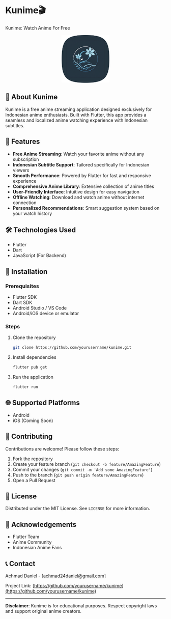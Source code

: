 # Kunime🎬

Kunime: Watch Anime For Free

<div align="center">
  <img src="/assets/images/ic_launcher.png" alt="Kunime Logo" width="150" height="150">
</div>

## 🌟 About Kunime

Kunime is a free anime streaming application designed exclusively for Indonesian anime enthusiasts. Built with Flutter, this app provides a seamless and localized anime watching experience with Indonesian subtitles.

## 🚀 Features

- **Free Anime Streaming**: Watch your favorite anime without any subscription
- **Indonesian Subtitle Support**: Tailored specifically for Indonesian viewers
- **Smooth Performance**: Powered by Flutter for fast and responsive experience
- **Comprehensive Anime Library**: Extensive collection of anime titles
- **User-Friendly Interface**: Intuitive design for easy navigation
- **Offline Watching**: Download and watch anime without internet connection
- **Personalized Recommendations**: Smart suggestion system based on your watch history

## 🛠 Technologies Used

- Flutter
- Dart
- JavaScript (For Backend)

## 🔧 Installation

### Prerequisites
- Flutter SDK
- Dart SDK
- Android Studio / VS Code
- Android/iOS device or emulator

### Steps
1. Clone the repository
   ```bash
   git clone https://github.com/yourusername/kunime.git
   ```

2. Install dependencies
   ```bash
   flutter pub get
   ```

3. Run the application
   ```bash
   flutter run
   ```

## 🌐 Supported Platforms
- Android
- iOS (Coming Soon)

## 🤝 Contributing

Contributions are welcome! Please follow these steps:

1. Fork the repository
2. Create your feature branch (`git checkout -b feature/AmazingFeature`)
3. Commit your changes (`git commit -m 'Add some AmazingFeature'`)
4. Push to the branch (`git push origin feature/AmazingFeature`)
5. Open a Pull Request

## 📄 License

Distributed under the MIT License. See `LICENSE` for more information.

## 🙌 Acknowledgements
- Flutter Team
- Anime Community
- Indonesian Anime Fans

## 📞 Contact

Achmad Daniel - [achmad24daniel@gmail.com]

Project Link: [https://github.com/yourusername/kunime](https://github.com/yourusername/kunime)

---

**Disclaimer**: Kunime is for educational purposes. Respect copyright laws and support original anime creators.
